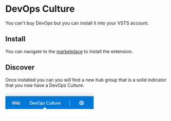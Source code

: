 # DevOps Culture

You can't buy DevOps but you can install it into your VSTS account.

## Install

You can navigate to the [marketplace](https://marketplace.visualstudio.com/items?itemName=gordon-beeming.devops-culture) to install the extension.

## Discover

Once installed you can you will find a new hub group that is a solid indicator that you now have a DevOps Culture.

![hub group](images/screenshots/001.png)
